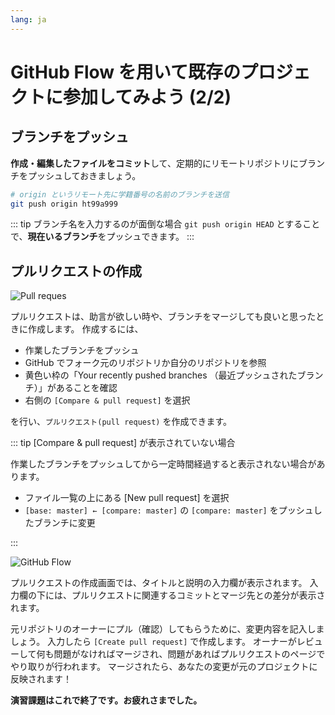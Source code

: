 ```yaml
---
lang: ja
---
```


# GitHub Flow を用いて既存のプロジェクトに参加してみよう (2/2)

## ブランチをプッシュ

**作成・編集したファイルをコミット**して、定期的にリモートリポジトリにブランチをプッシュしておきましょう。

```bash
# origin というリモート先に学籍番号の名前のブランチを送信
git push origin ht99a999
```

::: tip ブランチ名を入力するのが面倒な場合
`git push origin HEAD` とすることで、**現在いるブランチ**をプッシュできます。
:::

## プルリクエストの作成

<img :src="$withBase('/assets/pull_request.png')" alt="Pull reques">

プルリクエストは、助言が欲しい時や、ブランチをマージしても良いと思ったときに作成します。
作成するには、

- 作業したブランチをプッシュ
- GitHub でフォーク元のリポジトリか自分のリポジトリを参照
- 黄色い枠の「Your recently pushed branches （最近プッシュされたブランチ）」があることを確認
- 右側の `[Compare & pull request]` を選択

を行い、`プルリクエスト(pull request)` を作成できます。

::: tip [Compare & pull request] が表示されていない場合

作業したブランチをプッシュしてから一定時間経過すると表示されない場合があります。

- ファイル一覧の上にある [New pull request] を選択
- `[base: master] ← [compare: master]` の `[compare: master]` をプッシュしたブランチに変更

:::

<img :src="$withBase('/assets/GitHub-Flow.png')" alt="GitHub Flow">

プルリクエストの作成画面では、タイトルと説明の入力欄が表示されます。
入力欄の下には、プルリクエストに関連するコミットとマージ先との差分が表示されます。

元リポジトリのオーナーにプル（確認）してもらうために、変更内容を記入しましょう。
入力したら `[Create pull request]` で作成します。
オーナーがレビューして何も問題がなければマージされ、問題があればプルリクエストのページでやり取りが行われます。
マージされたら、あなたの変更が元のプロジェクトに反映されます！

**演習課題はこれで終了です。お疲れさまでした。**
